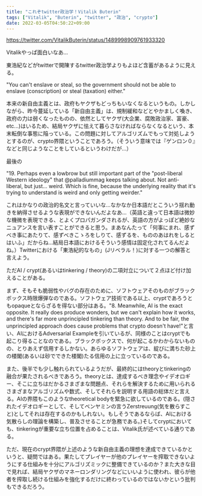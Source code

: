 ```yaml
---
title: "これぞtwitter政治学！Vitalik Buterin"
tags: ["Vitalik", "Buterin", "twitter", "政治", "crypto"]
date: 2022-03-05T04:50:22+09:00
---
```


<https://twitter.com/VitalikButerin/status/1489998909761933320>

Vitalikやっぱ面白いなあ...

東浩紀などがtwitterで開陳するtwitter政治学よりもよほど含蓄があるように見える。

"You can't enslave or steal, so the government should not be able to enslave (conscription) or steal (taxation) either."

本来の新自由主義とは、政府もヤクザもどっちもいなくなるというもの。しかしながら、昨今蔓延している「新自由主義」は、規制緩和などとやかましく喚き、政府の力は弱くなったものの、依然としてヤクザ(大企業、腐敗政治家、富豪、etc...)はいるため、結局ヤクザに怯えて暮らさなければならなくなるという、本末転倒な事態に陥っている。この問題に対してアルゴリズムでもって対処しようとするのが、crypto界隈ということであろう。（そういう意味では『ゲンロン０』などと同じようなことをしているというわけだが...）

最後の

"19. Perhaps even a lowbrow but still important part of the "post-liberal Western ideology" that @palladiummag keeps talking about. Not anti-liberal, but just... weird. Which is fine, because the underlying reality that it's trying to understand is weird and only getting weirder."

これはかなりの政治的名文と言っていいな...なかなか日本語だとこういう揺れ動きを納得させるような表現ができないんだよなあ...（英語と違って日本語は微妙な機微を表現できる、とよくプロパガンダされるが、英語の方がよっぽど絶妙なニュアンスを言い表すことができると思う。まあなんたって「何事にまれ、感ずべき事にあたりて、感ずべきこゝろをしりて、感ずるを、もののあはれをしるとはいふ」だからね...結局日本語におけるそういう感情は固定化されてるんだよね。）Twitterにおける「東浩紀的なもの」(Jリベラル！)に対する一つの解答と言えよう。

ただAI / crypt(あるいはtinkering / theory)の二項対立について２点ほど付け加えることがある。

まず、そもそも脆弱性やバグの存在のために、ソフトウェアそのものがブラックボックス時限爆弾なのである。ソフトウェア技術である以上、cryptであろうともopaqueとならざるを得ない部分はある。"8. Meanwhile, AI is the exact opposite. It really does produce wonders, but we can't explain how it works, and there's far more unprincipled tinkering than theory. And to be fair, the unprincipled approach does cause problems that crypto doesn't have!"と言い、AIにおけるAdversarial Exampleを引いているが、同様のことはcryptでも起こり得ることなのである。ブラックボックスで、何が起こるかわからないものの、とりあえず信用するしかない。あらゆるソフトウェアは、綻びに満ちた砂上の楼閣(あるいは砂でできた楼閣)たる信用の上に立っているのである。

また、後半でも少し触れられているようだが、最終的にはtheoryとtinkeringの融合が果たされるべきであろう。theoryとは、達成するべき理念やイデオロギー、そこに立ちはだかるさまざまな問題点、それらを解決するために用いられるさまざまなアルゴリズムや数式、そしてそれらを説明する用語の総体だと言える。AIの界隈もこのようなtheoretical bodyを緊急に欲しているのである。(隠されたイデオロギーとして、そしてベンヤミンの言うZerstreuung(気を散らすこと)としてそれは存在するのかもしれない。もしそうであるならば、AIにおける気散らしの理論を構築し、普及させることが急務である。)そしてcryptにおいても、tinkeringが重要な立ち位置を占めることは、Vitalik氏が述べている通りである。

ただ、現在のcrypt界隈が上述のような新自由主義の理想を達成できているかというと、疑問ではある。果たしてプレイヤーが他のプレイヤーを搾取できないようにする仕組みを十分にアルゴリズミックに整備できているのか？また大きな目で見れば、結局ヤクザのマネーロンダリングなどにいいように使われ、彼らが他者を搾取し続ける仕組みを強化するだけに終わっているのではないかという批判もできるだろう。